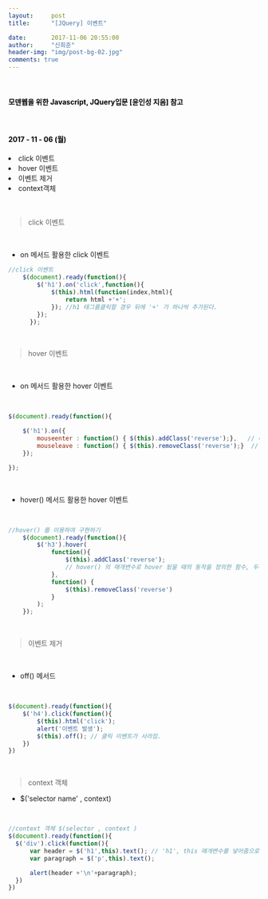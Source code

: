 ```yaml
---
layout:     post
title:      "[JQuery] 이벤트"

date:       2017-11-06 20:55:00
author:     "신희준"
header-img: "img/post-bg-02.jpg"
comments: true
---
```


<meta name="description" content="javascript, javascript 객체, javascript프로토타입, javascript생성자,javascript함수,javascript생성자함수
">
<br>
<H4 style ="font-weight:bold; color:black;"> 모덴웹을 위한 Javascript, JQuery입문 [윤인성 지음] 참고</H4>
<br>
<H4 style ="font-weight:bold; color : black">2017 - 11 - 06 (월)</H4>
<li>click 이벤트</li>
<li>hover 이벤트</li>
<li>이벤트 제거</li>
<li>context객체</li>
<br>
<br>

> click 이벤트

<br>

* on 메서드 활용한  click 이벤트

~~~javascript
//click 이벤트
    $(document).ready(function(){
        $('h1').on('click',function(){
            $(this).html(function(index,html){
                return html +'+';
            }); //h1 태그를클릭할 경우 뒤에 '+' 가 하나씩 추가된다.
        });
      });
~~~

<br>

>hover 이벤트

<br>

* on 메서드 활용한 hover 이벤트

<br>

~~~javascript
$(document).ready(function(){

    $('h1').on({
        mouseenter : function() { $(this).addClass('reverse');},   // 마우스가 hover 되었을 떄 reverse 클래스 추가
        mouseleave : function() { $(this).removeClass('reverse');}  // 마우스가 해당 문서객체에서 벗어났을떄 reverse 클래스 제거
    });

});
~~~

<br>

* hover() 메서드 활용한 hover 이벤트

<br>

~~~javascript
//hover() 를 이용하여 구현하기
    $(document).ready(function(){
        $('h3').hover(
            function(){
                $(this).addClass('reverse');
                // hover() 의 매개변수로 hover 됬을 때의 동작을 정의한 함수, 두번째로 마우스가 벗어났을 때 동작을 정의한 함수를 차례로 넣는다.
            },
            function() {
                $(this).removeClass('reverse')
            }
        );
    });
~~~

<br>

>이벤트 제거

<br>

* off() 메서드

<br>

~~~javascript
$(document).ready(function(){
    $('h4').click(function(){
        $(this).html('click');
        alert('이벤트 발생');
        $(this).off(); // 클릭 이벤트가 사라짐.
    })
})
~~~

<br>

>context 객체

* $('selector name' , context)

<br>

~~~javascript
//context 객체 $(selector , context )
$(document).ready(function(){
  $('div').click(function(){
      var header = $('h1',this).text(); // 'h1', this 매개변수를 넣어줌으로써 해당 클릭한 element의 text를 불러올 수 있다.
      var paragraph = $('p',this).text();

      alert(header +'\n'+paragraph);
  })
})

~~~
